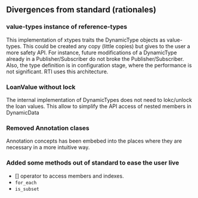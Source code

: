 ## Divergences from standard (rationales)

### value-types instance of reference-types
This implementation of xtypes traits the DynamicType objects as value-types.
This could be created any copy (little copies) but gives to the user a more safety API.
For instance, future modifications of a DynamicType already in a Publisher/Subscriber do not broke the Publisher/Subscriber.
Also, the type definition is in configuration stage, where the performance is not significant.
RTI uses this architecture.

### LoanValue without lock
The internal implementation of DynamicTypes does not need to lokc/unlock the loan values.
This allow to simplify the API access of nested members in DynamicData

### Removed Annotation clases
Annotation concepts has been embebed into the places where they are necessary in a more intuitive way.

### Added some methods out of standard to ease the user live
* [] operator to access members and indexes.
* `for_each`
* `is_subset`

